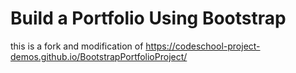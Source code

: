 # Build a Portfolio Using Bootstrap

this is a fork and modification of https://codeschool-project-demos.github.io/BootstrapPortfolioProject/
